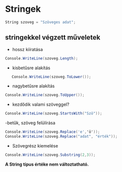 ﻿# Stringek
```C#
String szoveg = "Szöveges adat";
```

   

 ## stringekkel végzett műveletek

- hossz kiíratása
```C#    
Console.WriteLine(szoveg.Length);
```

 - kisbetűsre alakítás
```C#
   Console.WriteLine(szoveg.ToLower());
```
 - nagybetűsre alakítás
```C#
Console.WriteLine(szoveg.ToUpper());
```
 - kezdődik valami szöveggel?
```C#
Console.WriteLine(szoveg.StartsWith("Szö"));
```
 -betűk, szöveg felülírása
```C#
Console.WriteLine(szoveg.Replace('e','ö'));
Console.WriteLine(szoveg.Replace("adat", "érték"));
```


- Szövegrész kiemelése
```c#
Console.WriteLine(szoveg.Substring(2,3));
```
**A String típus értéke nem változtatható.**